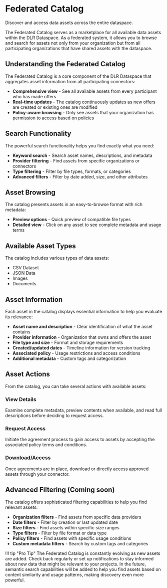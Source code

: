# Federated Catalog

Discover and access data assets across the entire dataspace.

The Federated Catalog serves as a marketplace for all available data assets within the DLR Dataspace. As a federated system, it allows you to browse and search for assets not only from your organization but from all participating organizations that have shared assets with the dataspace.

## Understanding the Federated Catalog

The Federated Catalog is a core component of the DLR Dataspace that aggregates asset information from all participating connectors:

- **Comprehensive view** - See all available assets from every participant who has made offers
- **Real-time updates** - The catalog continuously updates as new offers are created or existing ones are modified
- **Policy-aware browsing** - Only see assets that your organization has permission to access based on policies

## Search Functionality

The powerful search functionality helps you find exactly what you need:

- **Keyword search** - Search asset names, descriptions, and metadata
- **Provider filtering** - Find assets from specific organizations or connectors
- **Type filtering** - Filter by file types, formats, or categories
- **Advanced filters** - Filter by date added, size, and other attributes

## Asset Browsing

The catalog presents assets in an easy-to-browse format with rich metadata:

- **Preview options** - Quick preview of compatible file types
- **Detailed view** - Click on any asset to see complete metadata and usage terms

## Available Asset Types

The catalog includes various types of data assets:
- CSV Dataset
- JSON Data  
- Images
- Documents

## Asset Information

Each asset in the catalog displays essential information to help you evaluate its relevance:

- **Asset name and description** - Clear identification of what the asset contains
- **Provider information** - Organization that owns and offers the asset
- **File type and size** - Format and storage requirements
- **Created/updated dates** - Timeline information for version tracking
- **Associated policy** - Usage restrictions and access conditions
- **Additional metadata** - Custom tags and categorization

## Asset Actions

From the catalog, you can take several actions with available assets:

### View Details
Examine complete metadata, preview contents when available, and read full descriptions before deciding to request access.

### Request Access
Initiate the agreement process to gain access to assets by accepting the associated policy terms and conditions.

### Download/Access
Once agreements are in place, download or directly access approved assets through your connector.

## Advanced Filtering (Coming soon)

The catalog offers sophisticated filtering capabilities to help you find relevant assets:

- **Organization filters** - Find assets from specific data providers
- **Date filters** - Filter by creation or last updated date
- **Size filters** - Find assets within specific size ranges
- **Type filters** - Filter by file format or data type
- **Policy filters** - Find assets with specific usage conditions
- **Custom metadata filters** - Search by custom tags and categories

!!! tip "Pro Tip"
    The Federated Catalog is constantly evolving as new assets are added. Check back regularly or set up notifications to stay informed about new data that might be relevant to your projects. In the future, semantic search capabilities will be added to help you find assets based on content similarity and usage patterns, making discovery even more powerful.